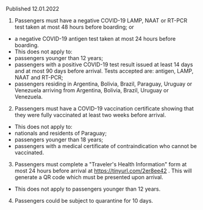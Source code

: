 Published 12.01.2022
1. Passengers must have a negative COVID-19 LAMP, NAAT or RT-PCR test taken at most 48 hours before boarding; or
- a negative COVID-19 antigen test taken at most 24 hours before boarding.
- This does not apply to:
- passengers younger than 12 years;
- passengers with a positive COVID-19 test result issued at least 14 days and at most 90 days before arrival. Tests accepted are: antigen, LAMP, NAAT and RT-PCR;
- passengers residing in Argentina, Bolivia, Brazil, Paraguay, Uruguay or Venezuela arriving from Argentina, Bolivia, Brazil, Uruguay or Venezuela.
2. Passengers must have a COVID-19 vaccination certificate showing that they were fully vaccinated at least two weeks before arrival.
- This does not apply to:
- nationals and residents of Paraguay;
- passengers younger than 18 years;
- passengers with a medical certificate of contraindication who cannot be vaccinated.
3. Passengers must complete a "Traveler's Health Information" form at most 24 hours before arrival at <a href="https://tinyurl.com/2er8ee42">https://tinyurl.com/2er8ee42</a> . This will generate a QR code which must be presented upon arrival.
- This does not apply to passengers younger than 12 years.
4. Passengers could be subject to quarantine for 10 days.</p><p>